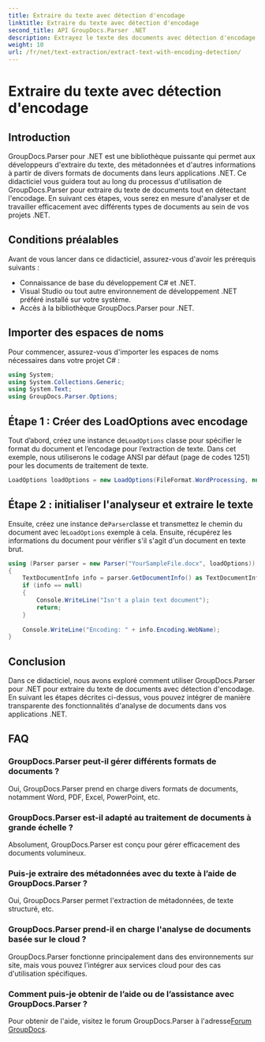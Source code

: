 ```yaml
---
title: Extraire du texte avec détection d'encodage
linktitle: Extraire du texte avec détection d'encodage
second_title: API GroupDocs.Parser .NET
description: Extrayez le texte des documents avec détection d'encodage à l'aide de GroupDocs.Parser pour .NET. Analysez efficacement différents formats dans vos applications .NET.
weight: 10
url: /fr/net/text-extraction/extract-text-with-encoding-detection/
---
```


# Extraire du texte avec détection d'encodage

## Introduction
GroupDocs.Parser pour .NET est une bibliothèque puissante qui permet aux développeurs d'extraire du texte, des métadonnées et d'autres informations à partir de divers formats de documents dans leurs applications .NET. Ce didacticiel vous guidera tout au long du processus d'utilisation de GroupDocs.Parser pour extraire du texte de documents tout en détectant l'encodage. En suivant ces étapes, vous serez en mesure d'analyser et de travailler efficacement avec différents types de documents au sein de vos projets .NET.
## Conditions préalables
Avant de vous lancer dans ce didacticiel, assurez-vous d'avoir les prérequis suivants :
- Connaissance de base du développement C# et .NET.
- Visual Studio ou tout autre environnement de développement .NET préféré installé sur votre système.
- Accès à la bibliothèque GroupDocs.Parser pour .NET.

## Importer des espaces de noms
Pour commencer, assurez-vous d'importer les espaces de noms nécessaires dans votre projet C# :
```csharp
using System;
using System.Collections.Generic;
using System.Text;
using GroupDocs.Parser.Options;
```
## Étape 1 : Créer des LoadOptions avec encodage
 Tout d’abord, créez une instance de`LoadOptions` classe pour spécifier le format du document et l’encodage pour l’extraction de texte. Dans cet exemple, nous utiliserons le codage ANSI par défaut (page de codes 1251) pour les documents de traitement de texte.
```csharp
LoadOptions loadOptions = new LoadOptions(FileFormat.WordProcessing, null, null, Encoding.GetEncoding(1251));
```
## Étape 2 : initialiser l'analyseur et extraire le texte
 Ensuite, créez une instance de`Parser`classe et transmettez le chemin du document avec le`LoadOptions` exemple à cela. Ensuite, récupérez les informations du document pour vérifier s'il s'agit d'un document en texte brut.
```csharp
using (Parser parser = new Parser("YourSampleFile.docx", loadOptions))
{
    TextDocumentInfo info = parser.GetDocumentInfo() as TextDocumentInfo;
    if (info == null)
    {
        Console.WriteLine("Isn't a plain text document");
        return;
    }
    
    Console.WriteLine("Encoding: " + info.Encoding.WebName);
}
```

## Conclusion
Dans ce didacticiel, nous avons exploré comment utiliser GroupDocs.Parser pour .NET pour extraire du texte de documents avec détection d'encodage. En suivant les étapes décrites ci-dessus, vous pouvez intégrer de manière transparente des fonctionnalités d'analyse de documents dans vos applications .NET.

## FAQ
### GroupDocs.Parser peut-il gérer différents formats de documents ?
Oui, GroupDocs.Parser prend en charge divers formats de documents, notamment Word, PDF, Excel, PowerPoint, etc.
### GroupDocs.Parser est-il adapté au traitement de documents à grande échelle ?
Absolument, GroupDocs.Parser est conçu pour gérer efficacement des documents volumineux.
### Puis-je extraire des métadonnées avec du texte à l’aide de GroupDocs.Parser ?
Oui, GroupDocs.Parser permet l'extraction de métadonnées, de texte structuré, etc.
### GroupDocs.Parser prend-il en charge l'analyse de documents basée sur le cloud ?
GroupDocs.Parser fonctionne principalement dans des environnements sur site, mais vous pouvez l'intégrer aux services cloud pour des cas d'utilisation spécifiques.
### Comment puis-je obtenir de l’aide ou de l’assistance avec GroupDocs.Parser ?
Pour obtenir de l'aide, visitez le forum GroupDocs.Parser à l'adresse[Forum GroupDocs](https://forum.groupdocs.com/c/parser/17).